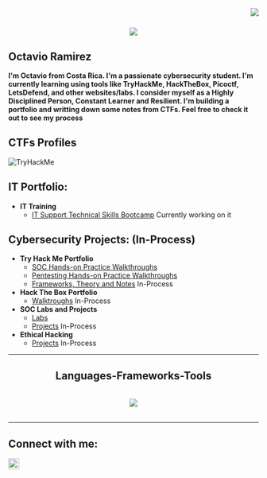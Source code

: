 <!--Not created by me, adjusted and edited by me-->
<img align="right" src="https://visitor-badge.laobi.icu/badge?page_id=kicknsnare.kicknsnare" />

<h1 align="center">
    <img src="https://readme-typing-svg.herokuapp.com/?font=Righteous&size=35&center=true&vCenter=true&width=500&height=70&duration=4000&lines=Hi+There!+👋;+I'm+Octavio+Ramirez;+Also+kicknsnare🐤;" />
</h1>

<h2>Octavio Ramirez</h2>
<b>I'm Octavio from Costa Rica. I'm a passionate cybersecurity student. I'm currently learning using tools like TryHackMe, HackTheBox, Picoctf, LetsDefend, and other websites/labs. I consider myself as a Highly Disciplined Person, Constant Learner and Resilient. I'm building a portfolio and writting down some notes from CTFs. Feel free to check it out to see my process</b>


    
<h2>CTFs Profiles</h2>
</div>
<!-- TryHackMe-->
<div align="left">
    <img src="https://tryhackme-badges.s3.amazonaws.com/kickNsnare.png" alt="TryHackMe">
    
</div>

<h2> IT Portfolio:</h2>

- <b>IT Training</b>
  - [IT Support Technical Skills Bootcamp]( <!--URL-->) Currently working on it

<h2> Cybersecurity Projects: (In-Process)</h2>

- <b>Try Hack Me Portfolio</b>
  - [SOC Hands-on Practice Walkthroughs](https://github.com/kicknsnare/Gitbook)
  - [Pentesting Hands-on Practice Walkthroughs](https://github.com/kicknsnare/Pentesting-Portfolio-GitBook)
  - [Frameworks, Theory and Notes](<!--URL-->) In-Process
- <b>Hack The Box Portfolio</b>
  - [Walktroughs](<!--URL-->) In-Process
- <b>SOC Labs and Projects</b>
  - [Labs](https://github.com/kicknsnare/SOC-LABS-Gitbook)
  - [Projects](<!--URL-->) In-Process
- <b>Ethical Hacking</b>
  - [Projects](<!--URL-->) In-Process



 <hr/>
 
<h2 align="center"> Languages-Frameworks-Tools </h2>
<br/>
<div align="center">
    <img src="https://skillicons.dev/icons?i=python,bash,linux,mysql,powershell,vim,atom,tensorflow" />
    
</div>

<br/>
<hr/>



<h2> Connect with me:</h2>

[<img align="left" alt="JoshMadakor | LinkedIn" width="22px" src="https://cdn.jsdelivr.net/npm/simple-icons@v3/icons/linkedin.svg" />][linkedin]

[linkedin]: https://www.linkedin.com/in/octavio-ramirez-ureña-6a5276292/
